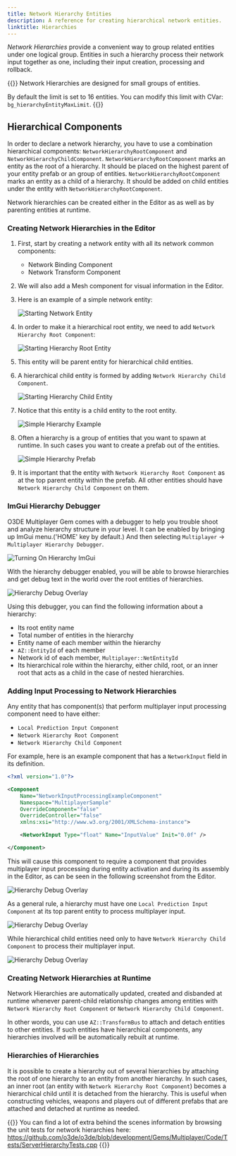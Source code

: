 ```yaml
---
title: Network Hierarchy Entities
description: A reference for creating hierarchical network entities.
linktitle: Hierarchies
---
```


*Network Hierarchies* provide a convenient way to group related entities under one logical group. Entities in such a hierarchy process their network input together as one, including their input creation, processing and rollback.

{{<important>}}
Network Hierarchies are designed for small groups of entities.

By default the limit is set to 16 entities. You can modify this limit with CVar: `bg_hierarchyEntityMaxLimit`.
{{</important>}}

## Hierarchical Components

In order to declare a network hierarchy, you have to use a combination hierarchical components: `NetworkHierarchyRootComponent` and `NetworkHierarchyChildComponent`. `NetworkHierarchyRootComponent` marks an entity as the root of a hierarchy. It should be placed on the highest parent of your entity prefab or an group of entities. `NetworkHierarchyRootComponent` marks an entity as a child of a hierarchy. It should be added on child entities under the entity with `NetworkHierarchyRootComponent`.

Network hierarchies can be created either in the Editor as as well as by parenting entities at runtime.

### Creating Network Hierarchies in the Editor

1. First, start by creating a network entity with all its network common components:
    - Network Binding Component
    - Network Transform Component


1. We will also add a Mesh component for visual information in the Editor.

1. Here is an example of a simple network entity:

    ![Starting Network Entity](/images/user-guide/gems/reference/multiplayer/starting_network_entity.png)

1. In order to make it a hierarchical root entity, we need to add `Network Hierarchy Root Component`:

    ![Starting Hierarchy Root Entity](/images/user-guide/gems/reference/multiplayer/starting_hierarchy_root_entity.png)

1. This entity will be parent entity for hierarchical child entities.

1. A hierarchical child entity is formed by adding `Network Hierarchy Child Component`.

    ![Starting Hierarchy Child Entity](/images/user-guide/gems/reference/multiplayer/starting_hierarchy_child_entity.png)

1. Notice that this entity is a child entity to the root entity.

    ![Simple Hierarchy Example](/images/user-guide/gems/reference/multiplayer/simple_hierarchy.png)

1. Often a hierarchy is a group of entities that you want to spawn at runtime. In such cases you want to create a prefab out of the entities.

    ![Simple Hierarchy Prefab](/images/user-guide/gems/reference/multiplayer/simple_hierarchy_prefab.png)

1. It is important that the entity with `Network Hierarchy Root Component` as at the top parent entity within the prefab. All other entities should have `Network Hierarchy Child Component` on them.


### ImGui Hierarchy Debugger

O3DE Multiplayer Gem comes with a debugger to help you trouble shoot and analyze hierarchy structure in your level. It can be enabled by bringing up ImGui menu.('HOME' key by default.) And then selecting `Multiplayer` -> `Multiplayer Hierarchy Debugger`.

![Turning On Hierarchy ImGui](/images/user-guide/gems/reference/multiplayer/turning_on_imgui_hierarchy_debugger.png)

With the hierarchy debugger enabled, you will be able to browse hierarchies and get debug text in the world over the root entities of hierarchies.

![Hierarchy Debug Overlay](/images/user-guide/gems/reference/multiplayer/imgui_hierarchy_debugger_overlay.png)

Using this debugger, you can find the following information about a hierarchy:
- Its root entity name
- Total number of entities in the hierarchy
- Entity name of each member within the hierarchy
- `AZ::EntityId` of each member
- Network id of each member, `Multiplayer::NetEntityId`
- Its hierarchical role within the hierarchy, either child, root, or an inner root that acts as a child in the case of nested hierarchies.


### Adding Input Processing to Network Hierarchies

Any entity that has component(s) that perform multiplayer input processing component need to have either:
- `Local Prediction Input Component`
- `Network Hierarchy Root Component`
- `Network Hierarchy Child Component`

For example, here is an example component that has a `NetworkInput` field in its definition.

```xml
<?xml version="1.0"?>

<Component
    Name="NetworkInputProcessingExampleComponent"
    Namespace="MultiplayerSample"
    OverrideComponent="false"
    OverrideController="false"
    xmlns:xsi="http://www.w3.org/2001/XMLSchema-instance">

    <NetworkInput Type="float" Name="InputValue" Init="0.0f" />

</Component>
```

This will cause this component to require a component that provides multiplayer input processing during entity activation and during its assembly in the Editor, as can be seen in the following screenshot from the Editor.

![Hierarchy Debug Overlay](/images/user-guide/gems/reference/multiplayer/hierarchy_child_entity_with_input_processing_component.png)

As a general rule, a hierarchy must have one `Local Prediction Input Component` at its top parent entity to process multiplayer input.

![Hierarchy Debug Overlay](/images/user-guide/gems/reference/multiplayer/hierarchy_root_with_local_prediction_component.png)

While hierarchical child entities need only to have `Network Hierarchy Child Component` to process their multiplayer input.

![Hierarchy Debug Overlay](/images/user-guide/gems/reference/multiplayer/hierarchy_child_entity_with_input_processing.png)



### Creating Network Hierarchies at Runtime

Network Hierarchies are automatically updated, created and disbanded at runtime whenever parent-child relationship changes among entities with `Network Hierarchy Root Component` or `Network Hierarchy Child Component`.

In other words, you can use `AZ::TransformBus` to attach and detach entities to other entities. If such entities have hierarchical components, any hierarchies involved will be automatically rebuilt at runtime.

### Hierarchies of Hierarchies

It is possible to create a hierarchy out of several hierarchies by attaching the root of one hierarchy to an entity from another hierarchy. In such cases, an inner root (an entity with `Network Hierarchy Root Component`) becomes a hierarchical child until it is detached from the hierarchy. This is useful when constructing vehicles, weapons and players out of different prefabs that are attached and detached at runtime as needed.


{{<note>}}
You can find a lot of extra behind the scenes information by browsing the unit tests for network hierarchies here:
https://github.com/o3de/o3de/blob/development/Gems/Multiplayer/Code/Tests/ServerHierarchyTests.cpp
{{</note>}}
